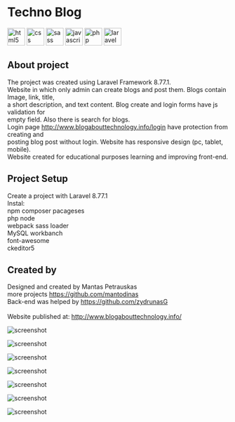 # Techno Blog

<p align="left"> 
<img src="https://raw.githubusercontent.com/devicons/devicon/master/icons/html5/html5-original-wordmark.svg" alt="html5" width="40" height="40"/> <img src="https://raw.githubusercontent.com/devicons/devicon/master/icons/css3/css3-original-wordmark.svg" alt="css" width="40" height="40"/> <img src="https://raw.githubusercontent.com/devicons/devicon/master/icons/sass/sass-original.svg" alt="sass" width="40" height="40"/> <img src="https://raw.githubusercontent.com/devicons/devicon/master/icons/javascript/javascript-original.svg" alt="javascript" width="40" height="40"/> <img src="https://raw.githubusercontent.com/devicons/devicon/master/icons/php/php-original.svg" alt="php" width="40" height="40"/> <img src="https://raw.githubusercontent.com/devicons/devicon/master/icons/laravel/laravel-plain-wordmark.svg" alt="laravel" width="40" height="40"/>
</p>

## About project
The project was created using Laravel Framework 8.77.1. 
<br>Website in which only admin can create blogs and post them. Blogs contain Image, link, title, 
<br>a short description, and text content. Blog create and login forms have js validation for 
<br>empty field. Also there is search for blogs. 
<br>Login page http://www.blogabouttechnology.info/login have protection from creating and 
<br>posting blog post without login. Website has responsive design (pc, tablet, mobile).
<br>Website created for educational purposes learning and improving front-end.

## Project Setup
Create a project with Laravel 8.77.1
<br>Instal:
<br>npm composer pacageses
<br>php node
<br>webpack sass loader
<br>MySQL workbanch
<br>font-awesome
<br>ckeditor5

## Created by
Designed and created by Mantas Petrauskas
<br>more projects https://github.com/mantodinas
<br>Back-end was helped by https://github.com/zydrunasG
<br>
<br>Website published at: http://www.blogabouttechnology.info/


![screenshot](./public/img/screenshots/top.jpg)

![screenshot](./public/img/screenshots/hover.jpg)

![screenshot](./public/img/screenshots/blog-page.jpg)

![screenshot](./public/img/screenshots/login.jpg)

![screenshot](./public/img/screenshots/Create-post.jpg)

![screenshot](./public/img/screenshots/edit-blog.jpg)

![screenshot](./public/img/screenshots/bottom.jpg)